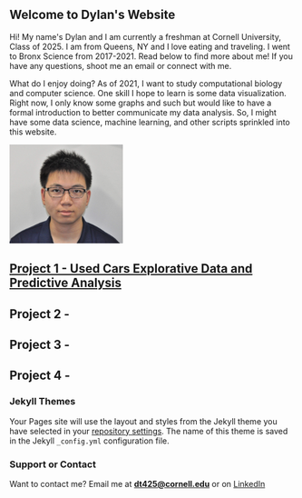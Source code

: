 ## Welcome to Dylan's Website 
Hi! My name's Dylan and I am currently a freshman at Cornell University, Class of 2025. I am from Queens, NY and I love eating and traveling. I went to Bronx Science from 2017-2021. Read below to find more about me! If you have any questions, shoot me an email or connect with me. 

What do I enjoy doing? As of 2021, I want to study computational biology and computer science. One skill I hope to learn is some data visualization. Right now, I only know some graphs and such but would like to have a formal introduction to better communicate my data analysis. So, I might have some data science, machine learning, and other scripts sprinkled into this website. 

<img src="pfp.jpg" alt="Me" width="200" />

## [Project 1 - Used Cars Explorative Data and Predictive Analysis](https://github.com/DylanTom/info-final-project)

## Project 2 - 

## Project 3 - 

## Project 4 - 



### Jekyll Themes

Your Pages site will use the layout and styles from the Jekyll theme you have selected in your [repository settings](https://github.com/DylanTom/dylan-portfolio/settings/pages). The name of this theme is saved in the Jekyll `_config.yml` configuration file.

### Support or Contact

Want to contact me? Email me at **dt425@cornell.edu** or on [LinkedIn](https://linkedin.com/in/dylan-tom)